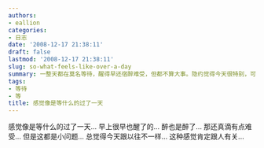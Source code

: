 ```yaml
---
authors:
- eallion
categories:
- 日志
date: '2008-12-17 21:38:11'
draft: false
lastmod: '2008-12-17 21:38:11'
slug: so-what-feels-like-over-a-day
summary: 一整天都在莫名等待，醒得早还宿醉难受，但都不算大事。隐约觉得今天很特别，可能和某个人有关。
tags:
- 等待
- 等
title: 感觉像是等什么的过了一天
---
```


感觉像是等什么的过了一天...
早上很早也醒了的...
醉也是醉了... 那还真滴有点难受...
但是这都是小问题...
总觉得今天跟以往不一样...
这种感觉肯定跟人有关...